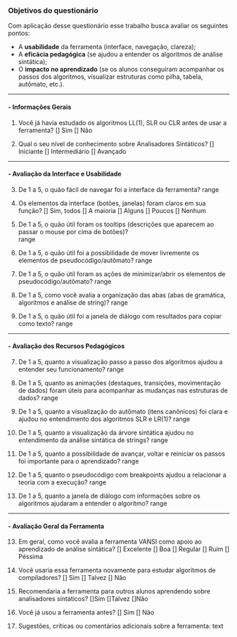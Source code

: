 ### Objetivos do questionário

Com aplicação desse questionário esse trabalho busca avaliar os seguintes pontos:

- A **usabilidade** da ferramenta (interface, navegação, clareza);
- A **eficácia pedagógica** (se ajudou a entender os algoritmos de análise sintática);
- O **impacto no aprendizado** (se os alunos conseguiram acompanhar os passos dos algoritmos, visualizar estruturas como pilha, tabela, autômato, etc.).

---

#### - Informações Gerais

1. Você já havia estudado os algoritmos LL(1), SLR ou CLR antes de usar a ferramenta?
   [] Sim [] Não

2. Qual o seu nível de conhecimento sobre Analisadores Sintáticos?
   [] Iniciante [] Intermediário [] Avançado

---

#### - Avaliação da Interface e Usabilidade

3. De 1 a 5, o quão fácil de navegar foi a interface da ferramenta?
   range
4. Os elementos da interface (botões, janelas) foram claros em sua função?
   [] Sim, todos [] A maioria [] Alguns [] Poucos [] Nenhum

5. De 1 a 5, o quão útil foram os tooltips (descrições que aparecem ao passar o mouse por cima de botões)?  
   range

6. De 1 a 5, o quão útil foi a possibilidade de mover livremente os elementos de pseudocódigo/autômato?
   range

7. De 1 a 5, o quão útil foram as ações de minimizar/abrir os elementos de pseudocódigo/autômato?
   range
8. De 1 a 5, como você avalia a organização das abas (abas de gramática, algoritmos e análise de string)?
   range
9. De 1 a 5, o quão útil foi a janela de diálogo com resultados para copiar como texto?
   range

---

#### - Avaliação dos Recursos Pedagógicos

7. De 1 a 5, quanto a visualização passo a passo dos algoritmos ajudou a entender seu funcionamento?
   range

8. De 1 a 5, quanto as animações (destaques, transições, movimentação de dados) foram úteis para acompanhar as mudanças nas estruturas de dados?
   range

9. De 1 a 5, quanto a visualização do autômato (itens canônicos) foi clara e ajudou no entendimento dos algoritmos SLR e LR(1)?
   range

10. De 1 a 5, quanto a visualização da árvore sintática ajudou no entendimento da análise sintática de strings?
    range

11. De 1 a 5, quanto a possibilidade de avançar, voltar e reiniciar os passos foi importante para o aprendizado?
    range

12. De 1 a 5, quanto o pseudocódigo com breakpoints ajudou a relacionar a teoria com a execução?
    range
13. De 1 a 5, quanto a janela de diálogo com informações sobre os algoritmos ajudaram a entender o algoritmo?
    range

---

#### - Avaliação Geral da Ferramenta

13. Em geral, como você avalia a ferramenta VANSI como apoio ao aprendizado de análise sintática?
    [] Excelente [] Boa [] Regular [] Ruim [] Péssima

14. Você usaria essa ferramenta novamente para estudar algoritmos de compiladores?
    [] Sim [] Talvez [] Não

15. Recomendaria a ferramenta para outros alunos aprendendo sobre analisadores sintáticos?
    []Sim []Talvez []Não

16. Você já usou a ferramenta antes?
    [] Sim [] Não

17. Sugestões, críticas ou comentários adicionais sobre a ferramenta:
    text
